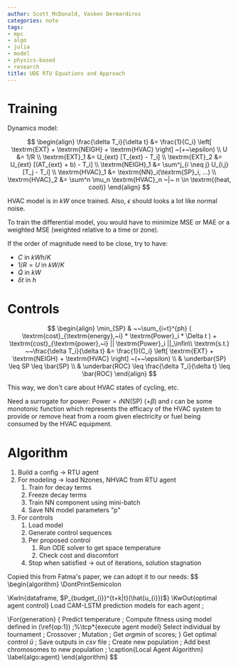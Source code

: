 ```yaml
---
author: Scott McDonald, Vasken Dermardiros
categories: note
tags:
- mpc
- algo
- julia
- model
- physics-based
- research
title: UDE RTU Equations and Approach
---
```


# Training
Dynamics model:

$$
\begin{align}
    \frac{\delta T_i}{\delta t} &= \frac{1}{C_i} \left[ \textrm{EXT} + \textrm{NEIGH} + \textrm{HVAC} \right] ~(+~\epsilon) \\
    U &= 1/R \\
    \textrm{EXT}_1 &= U_{ext} [T_{ext} - T_i] \\
    \textrm{EXT}_2 &= U_{ext} [(AT_{ext} + b) - T_i] \\
    \textrm{NEIGH}_1 &= \sum^j_{i \neq j} U_{i,j} [T_j - T_i] \\
    \textrm{HVAC}_1 &= \textrm{NN}_i(\textrm{SP}_i, ...) \\
    \textrm{HVAC}_2 &= \sum^n \mu_n \textrm{HVAC}_n ~|~ n \in \textrm{(heat, cool)}
\end{align}
$$

HVAC model is in $kW$ once trained. Also, $\epsilon$ should looks a lot like normal noise.

To train the differential model, you would have to minimize MSE or MAE or a weighted MSE (weighted relative to a time or zone).

If the order of magnitude need to be close, try to have:
+ $C$ in $kWh/K$
+ $1/R = U$ in $kW/K$
+ $\dot{Q}$ in $kW$
+ $\delta t$ in $h$

# Controls
$$
\begin{align}
    \min_{SP} & ~~\sum_{i=t}^{ph} ( \textrm{cost}_{\textrm{energy},~i} * \textrm{Power}_i * \Delta t ) +  \textrm{cost}_{\textrm{power},~i} || \textrm{Power}_i ||_\infin\\
    \textrm{s.t.} ~~\frac{\delta T_i}{\delta t} &= \frac{1}{C_i} \left[ \textrm{EXT} + \textrm{NEIGH} + \textrm{HVAC} \right] ~(+~\epsilon) \\
    & \underbar{SP} \leq SP \leq \bar{SP} \\
    & \underbar{ROC} \leq \frac{\delta T_i}{\delta t} \leq \bar{ROC}
\end{align}
$$

This way, we don't care about HVAC states of cycling, etc.

Need a surrogate for power: $\textrm{Power} = \iota\textrm{NN}(\textrm{SP}) ~(+ \beta)$ and $\iota$ can be some monotonic function which represents the efficacy of the HVAC system to provide or remove heat from a room given electricity or fuel being consumed by the HVAC equipment.

# Algorithm
1. Build a config -> RTU agent
2. For modeling -> load Nzones, NHVAC from RTU agent
   1. Train for decay terms
   2. Freeze decay terms
   3. Train NN component using mini-batch
   4. Save NN model parameters "p"
3. For controls
   1. Load model
   2. Generate control sequences
   3. Per proposed control
      1. Run ODE solver to get space temperature
      2. Check cost and discomfort
   4. Stop when satisfied -> out of iterations, solution stagnation



Copied this from Fatma's paper, we can adopt it to our needs:
$$
\begin{algorithm}
\DontPrintSemicolon

  \KwIn{dataframe, $P_{budget_{i}}^{t+k|t}(\hat{u_{i}})$}
  \KwOut{optimal agent control}
  Load CAM-LSTM prediction models for each agent \;

  \For{generation}
    {
        Predict temperature \;
        Compute fitness using model defined in (\ref{op:1}) \;%\tcp*{execute agent model}
        Select individual by tournament \;
        Crossover \;
        Mutation \;
        Get $argmin$ of scores\;
    }
    Get optimal control $\hat{u}$ \;
    Save outputs in $csv$ file \;
    Create new population \;
    Add best chromosomes to new population \;
\caption{Local Agent Algorithm}
\label{algo:agent}
\end{algorithm}
$$